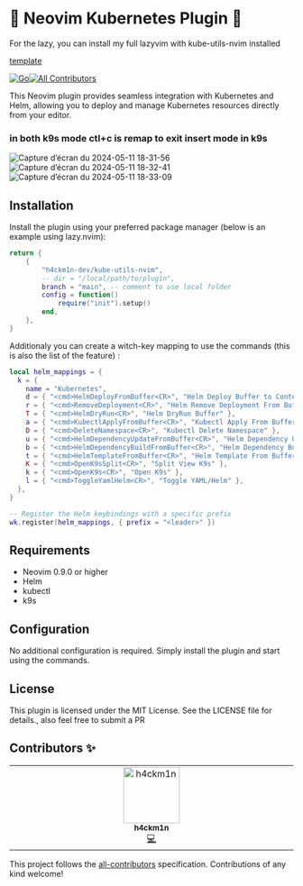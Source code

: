 # 🚀 Neovim Kubernetes Plugin 🚀

For the lazy, you can install my full lazyvim with kube-utils-nvim installed 

[template](https://github.com/h4ckm1n-dev/h4ckm1n-lazyvim-template)

<!-- ALL-CONTRIBUTORS-BADGE:START - Do not remove or modify this section -->

[![Go](https://github.com/h4ckm1n-dev/helm-utils-nvim/actions/workflows/lualint.yml/badge.svg)](https://github.com/h4ckm1n-dev/helm-utils-nvim/actions/workflows/lualint.yml)[![All Contributors](https://img.shields.io/badge/all_contributors-1-orange.svg?style=flat-square)](#contributors-)

<!-- ALL-CONTRIBUTORS-BADGE:END -->

This Neovim plugin provides seamless integration with Kubernetes and Helm, allowing you to deploy and manage Kubernetes resources directly from your editor.

### in both k9s mode ctl+c is remap to exit insert mode in k9s

![Capture d’écran du 2024-05-11 18-31-56](https://github.com/h4ckm1n-dev/kube-utils-nvim/assets/97511408/bbfe3a51-6117-413f-9d31-9f66517994c2)
![Capture d’écran du 2024-05-11 18-32-41](https://github.com/h4ckm1n-dev/kube-utils-nvim/assets/97511408/c6139ddf-e9af-4665-bd57-a829b236bac2)
![Capture d’écran du 2024-05-11 18-33-09](https://github.com/h4ckm1n-dev/kube-utils-nvim/assets/97511408/8c3cbaf8-d3c0-44a8-b487-4858e06b86f7)

## Installation

Install the plugin using your preferred package manager (below is an example using lazy.nvim):

```lua
return {
    {
        "h4ckm1n-dev/kube-utils-nvim",
        -- dir = "/local/path/to/plugin",
        branch = "main", -- comment to use local folder
        config = function()
            require("init").setup()
        end,
    },
}

```

Additionaly you can create a witch-key mapping to use the commands (this is also the list of the feature) :

```lua
local helm_mappings = {
  k = {
    name = "Kubernetes",
    d = { "<cmd>HelmDeployFromBuffer<CR>", "Helm Deploy Buffer to Context" },
    r = { "<cmd>RemoveDeployment<CR>", "Helm Remove Deployment From Buffer" },
    T = { "<cmd>HelmDryRun<CR>", "Helm DryRun Buffer" },
    a = { "<cmd>KubectlApplyFromBuffer<CR>", "Kubectl Apply From Buffer" },
    D = { "<cmd>DeleteNamespace<CR>", "Kubectl Delete Namespace" },
    u = { "<cmd>HelmDependencyUpdateFromBuffer<CR>", "Helm Dependency Update" },
    b = { "<cmd>HelmDependencyBuildFromBuffer<CR>", "Helm Dependency Build" },
    t = { "<cmd>HelmTemplateFromBuffer<CR>", "Helm Template From Buffer" },
    K = { "<cmd>OpenK9sSplit<CR>", "Split View K9s" },
    k = { "<cmd>OpenK9s<CR>", "Open K9s" },
    l = { "<cmd>ToggleYamlHelm<CR>", "Toggle YAML/Helm" },
  },
}

-- Register the Helm keybindings with a specific prefix
wk.register(helm_mappings, { prefix = "<leader>" })
```

## Requirements

- Neovim 0.9.0 or higher
- Helm
- kubectl
- k9s

## Configuration

No additional configuration is required. Simply install the plugin and start using the commands.

## License

This plugin is licensed under the MIT License. See the LICENSE file for details., also feel free to submit a PR

## Contributors ✨

<!-- ALL-CONTRIBUTORS-LIST:START - Do not remove or modify this section -->
<!-- prettier-ignore-start -->
<!-- markdownlint-disable -->
<table>
  <tbody>
    <tr>
      <td align="center" valign="top" width="14.28%"><a href="https://github.com/h4ckm1n-dev"><img src="https://avatars.githubusercontent.com/u/97511408?v=4?s=100" width="100px;" alt="h4ckm1n"/><br /><sub><b>h4ckm1n</b></sub></a><br /><a href="https://github.com/h4ckm1n-dev/kube-utils-nvim/commits?author=h4ckm1n-dev" title="Code">💻</a></td>
    </tr>
  </tbody>
</table>

<!-- markdownlint-restore -->
<!-- prettier-ignore-end -->

<!-- ALL-CONTRIBUTORS-LIST:END -->

This project follows the [all-contributors](https://github.com/all-contributors/all-contributors) specification. Contributions of any kind welcome!
